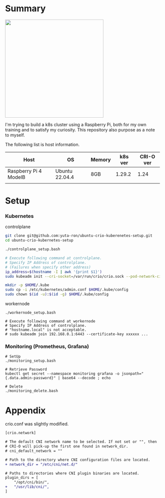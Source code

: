 # Summary
<img src="https://github.com/yuta-ron/ubuntu-crio-kuberenetes-setup/assets/18624396/a13caa53-b843-4fc2-84fb-316995c285b8" width="320px">

I'm trying to build a k8s cluster using a Raspberry Pi, both for my own training and to satisfy my curiosity.
This repository also purpose as a note to myself.

The following list is host information.

| Host                   | OS             | Memory | k8s ver | CRI-O ver | 
| ---------------------- | -------------- | ------ | ------- | --------- | 
| Raspberry Pi 4 ModelB  | Ubuntu 22.04.4 | 8GB    | 1.29.2  | 1.24      | 
|                        |                |        |         |           | 

# Setup

### Kubernetes

controlplane
```bash
git clone git@github.com:yuta-ron/ubuntu-crio-kuberenetes-setup.git
cd ubuntu-crio-kubernetes-setup

./controlplane_setup.bash

# Execute following command at controlplane.
# Specify IP Address of controlplane. 
# (Failures when specify other address)
ip_address=$(hostname -I | awk '{print $1}')
sudo kubeadm init --cri-socket=/var/run/crio/crio.sock --pod-network-cidr=10.85.0.0/16 --control-plane-endpoint="$ip_address" --kubernetes-version 1.29.2

mkdir -p $HOME/.kube
sudo cp -i /etc/kubernetes/admin.conf $HOME/.kube/config
sudo chown $(id -u):$(id -g) $HOME/.kube/config
```

workernode
```
./workernode_setup.bash

# Execute following command at workernode
# Specify IP Address of controlplane.
# "hostname.local" is not acceptable.
# sudo kubeadm join 192.168.0.1:6443 --certificate-key xxxxxx ...

```

### Monitoring (Prometheus, Grafana)
```
# SetUp
./monitoring_setup.bash

# Retrieve Password
kubectl get secret --namespace monitoring grafana -o jsonpath="{.data.admin-password}" | base64 --decode ; echo

# Delete
./monitoring_delete.bash
```

# Appendix 
crio.conf was slightly modified.

```diff
[crio.network]

# The default CNI network name to be selected. If not set or "", then
# CRI-O will pick-up the first one found in network_dir.
# cni_default_network = ""

# Path to the directory where CNI configuration files are located.
+ network_dir = "/etc/cni/net.d/"

# Paths to directories where CNI plugin binaries are located.
plugin_dirs = [
	"/opt/cni/bin/",
+	"/usr/lib/cni/",
]
```

